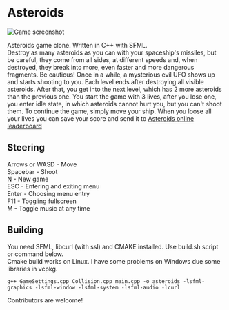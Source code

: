 # Asteroids

![Game screenshot](https://maciej.ml/projects/Asteroids/Asteroids.png?)

Asteroids game clone. Written in C++ with SFML.  
Destroy as many asteroids as you can with your spaceship's missiles, but be careful, they come from all sides, at different speeds and, when destroyed, they break into more, even faster and more dangerous fragments. Be cautious! Once in a while, a mysterious evil UFO shows up and starts shooting to you.
Each level ends after destroying all visible asteroids. After that, you get into the next level, which has 2 more asteroids than the previous one.
You start the game with 3 lives, after you lose one, you enter idle state, in which asteroids cannot hurt you, but you can't shoot them. To continue the game, simply move your ship. When you loose all your lives you can save your score and send it to [Asteroids online leaderboard](https://maciej.ml/Asteroids/)  
## Steering
Arrows or WASD - Move  
Spacebar - Shoot  
N - New game  
ESC - Entering and exiting menu  
Enter - Choosing menu entry  
F11 - Toggling fullscreen  
M - Toggle music at any time

## Building
You need SFML, libcurl (with ssl) and CMAKE installed. Use build.sh script or command below.  
Cmake build works on Linux. I have some problems on Windows due some libraries in vcpkg.  
````shell
g++ GameSettings.cpp Collision.cpp main.cpp -o asteroids -lsfml-graphics -lsfml-window -lsfml-system -lsfml-audio -lcurl
````   
Contributors are welcome!
